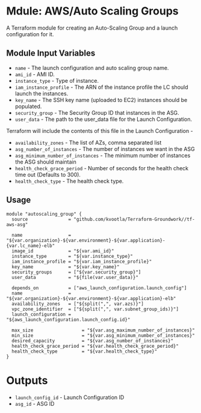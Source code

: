 Mdule: AWS/Auto Scaling Groups
===============================

A Terraform module for creating an Auto-Scaling Group and a launch configuration for it.


Module Input Variables
----------------------

- `name`                 - The launch configuration and auto scaling group name.
- `ami_id`               - AMI ID.
- `instance_type`        - Type of instance.
- `iam_instance_profile` - The ARN of the instance profile the LC should launch the instances.
- `key_name`             - The SSH key name (uploaded to EC2) instances should be populated.
- `security_group`       - The Security Group ID that instances in the ASG.
- `user_data`            - The path to the user_data file for the Launch Configuration.

Terraform will include the contents of this file in the Launch Configuration -
- `availability_zones`              - The list of AZs, comma separated list
- `asg_number_of_instances`         - The number of instances we want in the ASG
- `asg_minimum_number_of_instances` - The minimum number of instances the ASG should maintain
- `health_check_grace_period`       - Number of seconds for the health check time out (Defaults to 300).
- `health_check_type`               - The health check type.

Usage
-----

```hcl
module "autoscaling_group" {
  source               = "github.com/kvootla/Terraform-Groundwork//tf-aws-asg"

  name                 = "${var.organization}-${var.environment}-${var.application}-{var.lc_name}-elb"
  image_id             = "${var.ami_id}"
  instance_type        = "${var.instance_type}"
  iam_instance_profile = "${var.iam_instance_profile}"
  key_name             = "${var.key_name}"
  security_groups      = ["${var.security_group}"]
  user_data            = "${file(var.user_data)}"

  depends_on           = ["aws_launch_configuration.launch_config"]
  name                 = "${var.organization}-${var.environment}-${var.application}-elb"
  availability_zones   = ["${split(",", var.azs)}"]
  vpc_zone_identifier  = ["${split(",", var.subnet_group_ids)}"]
  launch_configuration = "${aws_launch_configuration.launch_config.id}"

  max_size                  = "${var.asg_maximum_number_of_instances}"
  min_size                  = "${var.asg_minimum_number_of_instances}"
  desired_capacity          = "${var.asg_number_of_instances}"
  health_check_grace_period = "${var.health_check_grace_period}"
  health_check_type         = "${var.health_check_type}"
}
```

Outputs
=======

- `launch_config_id` - Launch Configuration ID
- `asg_id`           - ASG ID
